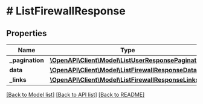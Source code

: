 # # ListFirewallResponse

## Properties

Name | Type | Description | Notes
------------ | ------------- | ------------- | -------------
**_pagination** | [**\OpenAPI\Client\Model\ListUserResponsePagination**](ListUserResponsePagination.md) |  |
**data** | [**\OpenAPI\Client\Model\ListFirewallResponseData[]**](ListFirewallResponseData.md) |  |
**_links** | [**\OpenAPI\Client\Model\ListFirewallResponseLinks**](ListFirewallResponseLinks.md) |  |

[[Back to Model list]](../../README.md#models) [[Back to API list]](../../README.md#endpoints) [[Back to README]](../../README.md)
